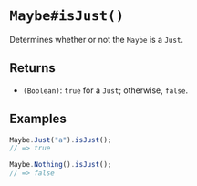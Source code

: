# `Maybe#isJust()`

Determines whether or not the `Maybe` is a `Just`.

## Returns

* `(Boolean)`: `true` for a `Just`; otherwise, `false`.

## Examples

```javascript
Maybe.Just("a").isJust();
// => true

Maybe.Nothing().isJust();
// => false
```

